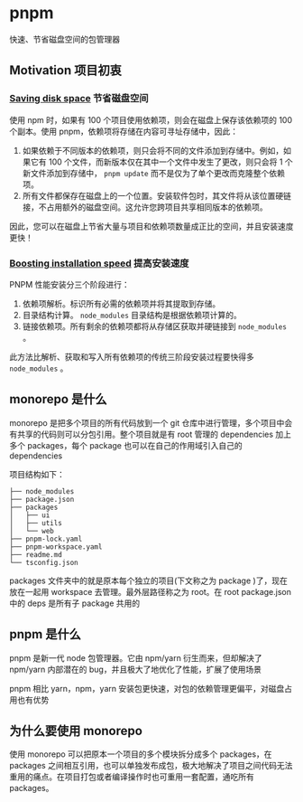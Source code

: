 # pnpm

快速、节省磁盘空间的包管理器

## Motivation 项目初衷

### [Saving disk space](https://pnpm.io/motivation#saving-disk-space) 节省磁盘空间

使用 npm 时，如果有 100 个项目使用依赖项，则会在磁盘上保存该依赖项的 100 个副本。使用 pnpm，依赖项将存储在内容可寻址存储中，因此：

1. 如果依赖于不同版本的依赖项，则只会将不同的文件添加到存储中。例如，如果它有 100 个文件，而新版本仅在其中一个文件中发生了更改，则只会将 1 个新文件添加到存储中， `pnpm update` 而不是仅为了单个更改而克隆整个依赖项。
2. 所有文件都保存在磁盘上的一个位置。安装软件包时，其文件将从该位置硬链接，不占用额外的磁盘空间。这允许您跨项目共享相同版本的依赖项。

因此，您可以在磁盘上节省大量与项目和依赖项数量成正比的空间，并且安装速度更快！

### [Boosting installation speed](https://pnpm.io/motivation#boosting-installation-speed) 提高安装速度

PNPM 性能安装分三个阶段进行：

1. 依赖项解析。标识所有必需的依赖项并将其提取到存储。
2. 目录结构计算。 `node_modules` 目录结构是根据依赖项计算的。
3. 链接依赖项。所有剩余的依赖项都将从存储区获取并硬链接到 `node_modules` 。

此方法比解析、获取和写入所有依赖项的传统三阶段安装过程要快得多 `node_modules` 。  

 



## monorepo 是什么

monorepo 是把多个项目的所有代码放到一个 git 仓库中进行管理，多个项目中会有共享的代码则可以分包引用。整个项目就是有 root 管理的 dependencies 加上多个 packages，每个 package 也可以在自己的作用域引入自己的 dependencies

项目结构如下：

```
├── node_modules
├── package.json
├── packages
│   ├── ui
│   ├── utils
│   └── web
├── pnpm-lock.yaml
├── pnpm-workspace.yaml
├── readme.md
└── tsconfig.json
```

packages 文件夹中的就是原本每个独立的项目(下文称之为 package )了，现在放在一起用 workspace 去管理。最外层路径称之为 root。在 root package.json 中的 deps 是所有子 package 共用的

## pnpm 是什么

pnpm 是新一代 node 包管理器。它由 npm/yarn 衍生而来，但却解决了 npm/yarn 内部潜在的 bug，并且极大了地优化了性能，扩展了使用场景

pnpm 相比 yarn，npm，yarn 安装包更快速，对包的依赖管理更偏平，对磁盘占用也有优势

## 为什么要使用 monorepo

使用 monorepo 可以把原本一个项目的多个模块拆分成多个 packages，在 packages 之间相互引用，也可以单独发布成包，极大地解决了项目之间代码无法重用的痛点。在项目打包或者编译操作时也可重用一套配置，通吃所有 packages。

